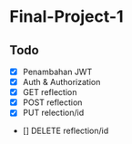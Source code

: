 # Final-Project-1

## Todo

- [x] Penambahan JWT
- [x] Auth & Authorization
- [x] GET reflection
- [x] POST reflection
- [x] PUT relection/id
- [] DELETE reflection/id
